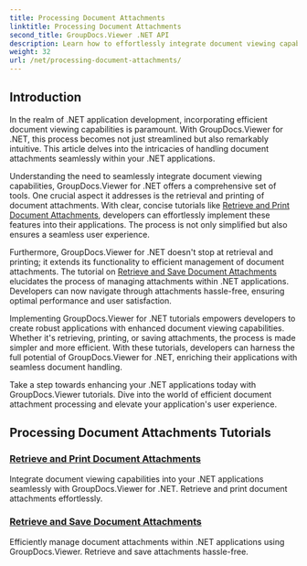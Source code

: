 ```yaml
---
title: Processing Document Attachments
linktitle: Processing Document Attachments
second_title: GroupDocs.Viewer .NET API
description: Learn how to effortlessly integrate document viewing capabilities into your .NET applications using GroupDocs.Viewer. Manage document attachments efficiently.
weight: 32
url: /net/processing-document-attachments/
--- 
```

## Introduction

In the realm of .NET application development, incorporating efficient document viewing capabilities is paramount. With GroupDocs.Viewer for .NET, this process becomes not just streamlined but also remarkably intuitive. This article delves into the intricacies of handling document attachments seamlessly within your .NET applications.

Understanding the need to seamlessly integrate document viewing capabilities, GroupDocs.Viewer for .NET offers a comprehensive set of tools. One crucial aspect it addresses is the retrieval and printing of document attachments. With clear, concise tutorials like [Retrieve and Print Document Attachments](./retrieve-and-print-attachments/), developers can effortlessly implement these features into their applications. The process is not only simplified but also ensures a seamless user experience.

Furthermore, GroupDocs.Viewer for .NET doesn't stop at retrieval and printing; it extends its functionality to efficient management of document attachments. The tutorial on [Retrieve and Save Document Attachments](./retrieve-and-save-attachments/) elucidates the process of managing attachments within .NET applications. Developers can now navigate through attachments hassle-free, ensuring optimal performance and user satisfaction.

Implementing GroupDocs.Viewer for .NET tutorials empowers developers to create robust applications with enhanced document viewing capabilities. Whether it's retrieving, printing, or saving attachments, the process is made simpler and more efficient. With these tutorials, developers can harness the full potential of GroupDocs.Viewer for .NET, enriching their applications with seamless document handling.

Take a step towards enhancing your .NET applications today with GroupDocs.Viewer tutorials. Dive into the world of efficient document attachment processing and elevate your application's user experience.

## Processing Document Attachments Tutorials
### [Retrieve and Print Document Attachments](./retrieve-and-print-attachments/)
Integrate document viewing capabilities into your .NET applications seamlessly with GroupDocs.Viewer for .NET. Retrieve and print document attachments effortlessly.
### [Retrieve and Save Document Attachments](./retrieve-and-save-attachments/)
Efficiently manage document attachments within .NET applications using GroupDocs.Viewer. Retrieve and save attachments hassle-free.